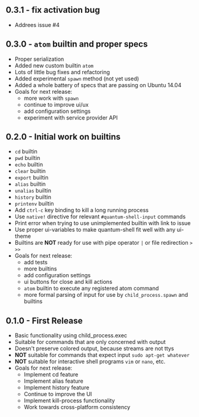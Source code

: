 ## 0.3.1 - fix activation bug
* Addrees issue #4

## 0.3.0 - `atom` builtin and proper specs
* Proper serialization
* Added new custom builtin `atom`
* Lots of little bug fixes and refactoring
* Added experimental `spawn` method (not yet used)
* Added a whole battery of specs that are passing on Ubuntu 14.04
* Goals for next release:
    * more work with `spawn`
    * continue to improve ui/ux
    * add configuration settings
    * experiment with service provider API

## 0.2.0 - Initial work on builtins
* `cd` builtin
* `pwd` builtin
* `echo` builtin
* `clear` builtin
* `export` builtin
* `alias` builtin
* `unalias` builtin
* `history` builtin
* `printenv` builtin
* Add `ctrl-c` key binding to kill a long running process
* Use `native!` directive for relevant `#quantum-shell-input` commands
* Print error when trying to use unimplemented builtin with link to issue
* Use proper ui-variables to make quantum-shell fit well with any ui-theme
* Builtins are **NOT** ready for use with pipe operator `|` or file redirection `>` `>>`
* Goals for next release:
    * add tests
    * more builtins
    * add configuration settings
    * ui buttons for close and kill actions
    * `atom` builtin to execute any registered atom command
    * more formal parsing of input for use by `child_process.spawn` and builtins

## 0.1.0 - First Release
* Basic functionality using child_process.exec
* Suitable for commands that are only concerned with output
* Doesn't preserve colored output, because streams are not ttys
* **NOT** suitable for commands that expect input `sudo apt-get whatever`
* **NOT** suitable for interactive shell programs `vim` or `nano`, etc.
* Goals for next release:
    * Implement cd feature
    * Implement alias feature
    * Implement history feature
    * Continue to improve the UI
    * Implement kill-process functionality
    * Work towards cross-platform consistency
